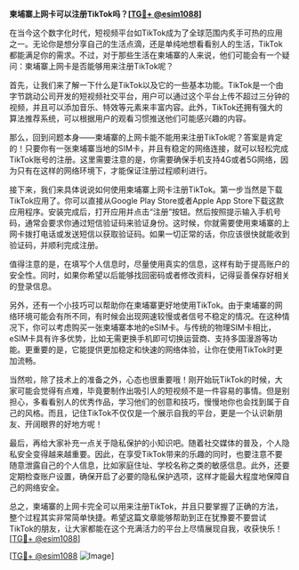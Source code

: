 **柬埔寨上网卡可以注册TikTok吗？[[TG💪+ @esim1088](https://t.me/s/esim1088)]**

在当今这个数字化时代，短视频平台如TikTok成为了全球范围内炙手可热的应用之一。无论你是想分享自己的生活点滴，还是单纯地想看看别人的生活，TikTok都能满足你的需求。不过，对于那些生活在柬埔寨的人来说，他们可能会有一个疑问：柬埔寨上网卡是否能够用来注册TikTok呢？

首先，让我们来了解一下什么是TikTok以及它的一些基本功能。TikTok是一个由字节跳动公司开发的短视频社交平台，用户可以通过这个平台上传不超过三分钟的视频，并且可以添加音乐、特效等元素来丰富内容。此外，TikTok还拥有强大的算法推荐系统，可以根据用户的观看习惯推送他们可能感兴趣的内容。

那么，回到问题本身——柬埔寨的上网卡能不能用来注册TikTok呢？答案是肯定的！只要你有一张柬埔寨当地的SIM卡，并且有稳定的网络连接，就可以轻松完成TikTok账号的注册。这里需要注意的是，你需要确保手机支持4G或者5G网络，因为只有在这样的网络环境下，才能保证注册过程顺利进行。

接下来，我们来具体说说如何使用柬埔寨上网卡注册TikTok。第一步当然是下载TikTok应用了。你可以直接从Google Play Store或者Apple App Store下载这款应用程序。安装完成后，打开应用并点击“注册”按钮。然后按照提示输入手机号码，通常会要求你通过短信验证码来验证身份。这时候，你就需要使用柬埔寨的上网卡拨打电话或发送短信以获取验证码。如果一切正常的话，你应该很快就能收到验证码，并顺利完成注册。

值得注意的是，在填写个人信息时，尽量使用真实的信息，这样有助于提高账户的安全性。同时，如果你希望以后能够找回密码或者修改资料，记得妥善保存好相关的登录信息。

另外，还有一个小技巧可以帮助你在柬埔寨更好地使用TikTok。由于柬埔寨的网络环境可能会有所不同，有时候会出现网速较慢或者信号不稳定的情况。在这种情况下，你可以考虑购买一张柬埔寨本地的eSIM卡。与传统的物理SIM卡相比，eSIM卡具有许多优势，比如无需更换手机即可切换运营商、支持多国漫游等功能。更重要的是，它能提供更加稳定和快速的网络体验，让你在使用TikTok时更加流畅。

当然啦，除了技术上的准备之外，心态也很重要哦！刚开始玩TikTok的时候，大家可能会觉得有点难，毕竟要制作出吸引人的短视频不是一件容易的事情。但是别担心，多看看别人的优秀作品，学习他们的创意和技巧，慢慢地你也会找到属于自己的风格。而且，记住TikTok不仅仅是一个展示自我的平台，更是一个认识新朋友、开阔眼界的好地方呢！

最后，再给大家补充一点关于隐私保护的小知识吧。随着社交媒体的普及，个人隐私安全变得越来越重要。因此，在享受TikTok带来的乐趣的同时，也要注意不要随意泄露自己的个人信息，比如家庭住址、学校名称之类的敏感信息。此外，还要定期检查账户设置，确保开启了必要的隐私保护选项，这样才能最大程度地保障自己的网络安全。

总之，柬埔寨的上网卡完全可以用来注册TikTok，并且只要掌握了正确的方法，整个过程其实非常简单快捷。希望这篇文章能够帮助到正在犹豫要不要尝试TikTok的朋友，让大家都能在这个充满活力的平台上尽情展现自我，收获快乐！[[TG💪+ @esim1088](https://t.me/s/esim1088)]

[[TG💪+ @esim1088](https://t.me/s/esim1088) ![Image](https://i.postimg.cc/4NQfJmqS/Snipaste-2025-05-13-00-14-12.png)]